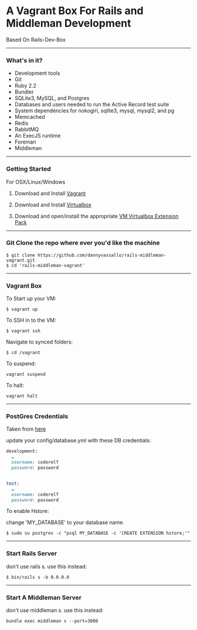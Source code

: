 # A Vagrant Box For Rails and Middleman Development

Based On Rails-Dev-Box

------------

### What's in it?

* Development tools
* Git
* Ruby 2.2
* Bundler
* SQLite3, MySQL, and Postgres
* Databases and users needed to run the Active Record test suite
* System dependencies for nokogiri, sqlite3, mysql, mysql2, and pg
* Memcached
* Redis
* RabbitMQ
* An ExecJS runtime
* Foreman
* Middleman

-------------

### Getting Started
For OSX/Linux/Windows


1) Download and Install [Vagrant](http://www.vagrantup.com/downloads.html)

2) Download and Install [Virtualbox](https://www.virtualbox.org/wiki/Downloads)

3) Download and open/install the appropriate [VM Virtualbox Extension Pack](https://www.virtualbox.org/wiki/Downloads)

-------------

### Git Clone the repo where ever you'd like the machine
```terminal
$ git clone https://github.com/dannyvassallo/rails-middleman-vagrant.git
$ cd 'rails-middleman-vagrant'
```

------------
### Vagrant Box

To Start up your VM:
```terminal
$ vagrant up
```
To SSH in to the VM:
```terminal
$ vagrant ssh
```
Navigate to synced folders:
```terminal
$ cd /vagrant
```
To suspend:
```terminal
vagrant suspend
```
To halt:
```terminal
vagrant halt
```
------------
### PostGres Credentials
Taken from [here](https://gist.github.com/eliotsykes/3e74172c43c2e8787dd9)

update your config/database.yml with these DB credentials:

```ruby
development:
  …
  username: coderelf
  password: password


test:
  …
  username: coderelf
  password: password
```

To enable Hstore:

change 'MY_DATABASE' to your database name.

```terminal
$ sudo su postgres -c "psql MY_DATABASE -c 'CREATE EXTENSION hstore;'"
```
------------
### Start Rails Server
don't use rails s. use this instead:

```
$ bin/rails s -b 0.0.0.0
```
------------
### Start A Middleman Server
don't use middleman s. use this instead:

```
bundle exec middleman s --port=3000
```

